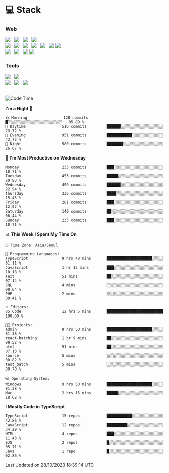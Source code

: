 <h1>💻 Stack</h1>
<div>
 <h3>Web</h3>
 <!-- badge : https://shields.io/ -->
 <!-- icon : https://simpleicons.org/?q=Get -->
 <img src="https://img.shields.io/badge/HTML5-e74c3c?style=flat-square&logo=HTML5&logoColor=white"/> &nbsp 
 <img src="https://img.shields.io/badge/CSS3-0A84FF?style=flat-square&logo=CSS3&logoColor=white"/> &nbsp 
 <img src="https://img.shields.io/badge/JavaScript-FFCD11?style=flat-square&logo=JavaScript&logoColor=white"/> &nbsp 
 <img src="https://img.shields.io/badge/TypeScript-3075C0?style=flat-square&logo=TypeScript&logoColor=white"/>
 <br/>
 <img src="https://img.shields.io/badge/Next-000000?style=flat-square&logo=nextdotjs&logoColor=white"/> &nbsp 
 <img src="https://img.shields.io/badge/React-00BCF6?style=flat-square&logo=React&logoColor=white"/> &nbsp 
 <img src="https://img.shields.io/badge/Redux-764ABC?style=flat-square&logo=Redux&logoColor=white"/> &nbsp
 <img src="https://img.shields.io/badge/Recoil-3578E5?style=flat-square&logo=recoil&logoColor=white"/> &nbsp
 <img src="https://img.shields.io/badge/React-Query-FF4154?style=flat-square&logo=reactquery&logoColor=white"/> &nbsp 
 <img src="https://img.shields.io/badge/styled%2Dcomponents-DB7093?style=flat-square&logo=styled%2Dcomponents&logoColor=white"/>
 <img src="https://img.shields.io/badge/CSS Modules-000000?style=flat-square&logo=CSS Modules&logoColor=white"/> &nbsp 
 <br/>
 <img src="https://img.shields.io/badge/Node-339933?style=flat-square&logo=Node.js&logoColor=white"/> &nbsp 
 <img src="https://img.shields.io/badge/Express-000000?style=flat-square&logo=Express&logoColor=white"/> &nbsp 
 <img src="https://img.shields.io/badge/MongoDB-47A248?style=flat-square&logo=MongoDB&logoColor=white"/>
 <img src="https://img.shields.io/badge/MariaDB-003545?style=flat-square&logo=mariadb&logoColor=white"/>
 
 <h3>Tools</h3>
 <img src="https://img.shields.io/badge/Visual Studio Code-007ACC?style=flat-square&logo=Visual Studio Code&logoColor=white"/> &nbsp 
 <img src="https://img.shields.io/badge/Postman-FF6C37?style=flat-square&logo=Postman&logoColor=white"/> &nbsp
 <br>
 <img src="https://img.shields.io/badge/Adobe Photoshop-31A8FF?style=flat-square&logo=Adobe Photoshop&logoColor=white"/> &nbsp 
 <img src="https://img.shields.io/badge/Adobe Illustrator-FF9A00?style=flat-square&logo=Adobe Illustrator&logoColor=white"/> &nbsp 
 <img src="https://img.shields.io/badge/Figma-F24E1E?style=flat-square&logo=Figma&logoColor=white"/> &nbsp
</div>

<br>

<!--START_SECTION:waka-->
![Code Time](http://img.shields.io/badge/Code%20Time-597%20hrs%201%20min-blue)

**I'm a Night 🦉** 

```text
🌞 Morning                128 commits         █░░░░░░░░░░░░░░░░░░░░░░░░   05.89 % 
🌆 Daytime                516 commits         ██████░░░░░░░░░░░░░░░░░░░   23.72 % 
🌃 Evening                951 commits         ███████████░░░░░░░░░░░░░░   43.72 % 
🌙 Night                  580 commits         ███████░░░░░░░░░░░░░░░░░░   26.67 % 
```
📅 **I'm Most Productive on Wednesday** 

```text
Monday                   233 commits         ███░░░░░░░░░░░░░░░░░░░░░░   10.71 % 
Tuesday                  453 commits         █████░░░░░░░░░░░░░░░░░░░░   20.83 % 
Wednesday                499 commits         ██████░░░░░░░░░░░░░░░░░░░   22.94 % 
Thursday                 336 commits         ████░░░░░░░░░░░░░░░░░░░░░   15.45 % 
Friday                   281 commits         ███░░░░░░░░░░░░░░░░░░░░░░   12.92 % 
Saturday                 140 commits         ██░░░░░░░░░░░░░░░░░░░░░░░   06.44 % 
Sunday                   233 commits         ███░░░░░░░░░░░░░░░░░░░░░░   10.71 % 
```


📊 **This Week I Spent My Time On** 

```text
🕑︎ Time Zone: Asia/Seoul

💬 Programming Languages: 
TypeScript               9 hrs 48 mins       ████████████████████░░░░░   81.11 % 
JavaScript               1 hr 13 mins        ███░░░░░░░░░░░░░░░░░░░░░░   10.18 % 
Text                     51 mins             ██░░░░░░░░░░░░░░░░░░░░░░░   07.14 % 
SQL                      4 mins              ░░░░░░░░░░░░░░░░░░░░░░░░░   00.64 % 
PHP                      2 mins              ░░░░░░░░░░░░░░░░░░░░░░░░░   00.41 % 

🔥 Editors: 
VS Code                  12 hrs 5 mins       █████████████████████████   100.00 % 

🐱‍💻 Projects: 
admin                    9 hrs 50 mins       ████████████████████░░░░░   81.38 % 
react-batching           1 hr 9 mins         ██░░░░░░░░░░░░░░░░░░░░░░░   09.52 % 
html                     51 mins             ██░░░░░░░░░░░░░░░░░░░░░░░   07.13 % 
source                   5 mins              ░░░░░░░░░░░░░░░░░░░░░░░░░   00.82 % 
test_batch               5 mins              ░░░░░░░░░░░░░░░░░░░░░░░░░   00.70 % 

💻 Operating System: 
Windows                  9 hrs 50 mins       ████████████████████░░░░░   81.38 % 
Mac                      2 hrs 15 mins       █████░░░░░░░░░░░░░░░░░░░░   18.62 % 
```

**I Mostly Code in TypeScript** 

```text
TypeScript               15 repos            ███████████░░░░░░░░░░░░░░   42.86 % 
JavaScript               12 repos            █████████░░░░░░░░░░░░░░░░   34.29 % 
HTML                     4 repos             ███░░░░░░░░░░░░░░░░░░░░░░   11.43 % 
EJS                      2 repos             █░░░░░░░░░░░░░░░░░░░░░░░░   05.71 % 
Java                     1 repo              █░░░░░░░░░░░░░░░░░░░░░░░░   02.86 % 
```




 Last Updated on 28/10/2023 18:39:14 UTC
<!--END_SECTION:waka-->
